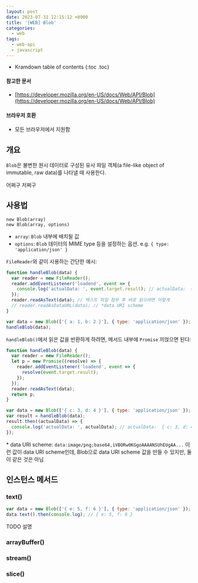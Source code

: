 ```yaml
---
layout: post
date: 2023-07-31 12:15:12 +0900
title: '[WEB] Blob'
categories:
  - web
tags:
  - web-api
  - javascript
---
```


* Kramdown table of contents
{:toc .toc}

#### 참고한 문서

- [https://developer.mozilla.org/en-US/docs/Web/API/Blob](https://developer.mozilla.org/en-US/docs/Web/API/Blob)

#### 브라우저 호환

- 모든 브라우저에서 지원함


## 개요

`Blob`은 불변한 원시 데이터로 구성된 유사 파일 객체(a file-like object of immutable, raw data)를 나타낼 때 사용한다.

어쩌구 저쩌구


## 사용법

```
new Blob(array)
new Blob(array, options)
```

- `array`: `Blob` 내부에 배치될 값
- `options`: `Blob` 데이터의 MIME type 등을 설정하는 옵션. e.g. `{ type: 'application/json' }`

`FileReader`와 같이 사용하는 간단한 예시:

```js
function handleBlob(data) {
  var reader = new FileReader();
  reader.addEventListener('loadend', event => {
    console.log('actualData: ', event.target.result); // actualData:  { a: 1, b: 2 }
  });
  reader.readAsText(data); // 텍스트 파일 첨부 후 바로 읽으려면 이렇게
  // reader.readAsDataURL(data); // *data URI scheme
}

var data = new Blob(['{ a: 1, b: 2 }'], { type: 'application/json' });
handleBlob(data);
```

`handleBlob()`에서 읽은 값을 반환하게 하려면, 메서드 내부에 `Promise` 끼얹으면 된다:

```js
function handleBlob(data) {
  var reader = new FileReader();
  let p = new Promise((resolve) => {
    reader.addEventListener('loadend', event => {
      resolve(event.target.result);
    });
  });
  reader.readAsText(data);
  return p;
}

var data = new Blob(['{ c: 3, d: 4 }'], { type: 'application/json' });
var result = handleBlob(data);
result.then((actualData) => {
  console.log('actualData: ', actualData); // actualData:  { c: 3, d: 4 }
});
```

\* data URI scheme: `data:image/png;base64,iVBORw0KGgoAAAANSUhEUgAA...` 이런 값이 data URI scheme인데, Blob으로 data URI scheme 값을 만들 수 있지만, 둘이 같은 것은 아님


## 인스턴스 메서드

### text()

```js
var data = new Blob(['{ e: 5, f: 6 }'], { type: 'application/json' });
data.text().then(console.log); // { e: 5, f: 6 }
```

TODO 설명

### arrayBuffer()

### stream()

### slice()
